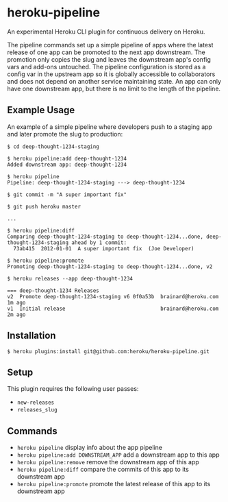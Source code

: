 heroku-pipeline
===============
An experimental Heroku CLI plugin for continuous delivery on Heroku.

The pipeline commands set up a simple pipeline of apps
where the latest release of one app can be promoted to the next app downstream.
The promotion only copies the slug and leaves the downstream app's config vars and add-ons untouched.
The pipeline configuration is stored as a config var in the upstream app
so it is globally accessible to collaborators and does not depend on another service maintaining state.
An app can only have one downstream app, but there is no limit to the length of the pipeline.

Example Usage
-------------
An example of a simple pipeline where developers push to a staging app and later promote the slug to production:

    $ cd deep-thought-1234-staging

    $ heroku pipeline:add deep-thought-1234
    Added downstream app: deep-thought-1234

    $ heroku pipeline
    Pipeline: deep-thought-1234-staging ---> deep-thought-1234

    $ git commit -m "A super important fix"

    $ git push heroku master

    ...

    $ heroku pipeline:diff
    Comparing deep-thought-1234-staging to deep-thought-1234...done, deep-thought-1234-staging ahead by 1 commit:
      73ab415  2012-01-01  A super important fix  (Joe Developer)

    $ heroku pipeline:promote
    Promoting deep-thought-1234-staging to deep-thought-1234...done, v2
    
    $ heroku releases --app deep-thought-1234
    
    === deep-thought-1234 Releases
    v2  Promote deep-thought-1234-staging v6 0f0a53b  brainard@heroku.com   1m ago
    v1  Initial release                               brainard@heroku.com   2m ago

Installation
------------
    $ heroku plugins:install git@github.com:heroku/heroku-pipeline.git

Setup
-----
This plugin requires the following user passes:

 - `new-releases`
 - `releases_slug`

Commands
--------
  - `heroku pipeline`                          display info about the app pipeline
  - `heroku pipeline:add DOWNSTREAM_APP`       add a downstream app to this app
  - `heroku pipeline:remove`                   remove the downstream app of this app
  - `heroku pipeline:diff`                     compare the commits of this app to its downstream app
  - `heroku pipeline:promote`                  promote the latest release of this app to its downstream app